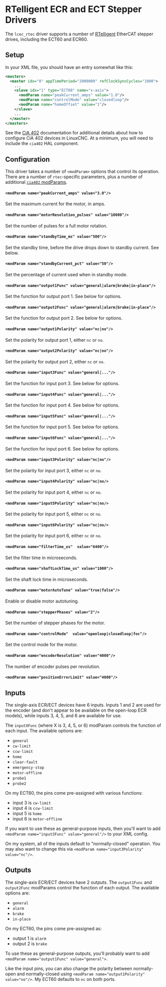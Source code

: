 # RTelligent ECR and ECT Stepper Drivers

The `lcec_rtec` driver supports a number of
[RTelligent](http://www.rtelligent.net/index.htm) EtherCAT stepper
drives, including the ECT60 and ECR60.

## Setup

In your XML file, you should have an entry somewhat like this:

```xml
<masters>
  <master idx="0" appTimePeriod="2000000" refClockSyncCycles="1000">
    ...
    <slave idx="1" type="ECT60" name="x-axis">
      <modParam name="peakCurrent_amps" value="1.0"/>
      <modParam name="controlMode" value="closedloop"/>
      <modParam name="homeOffset" value="1"/>
    </slave>
	...
  </master>
</masters>
```

See the [CiA 402](cia402.md) documentation for additional details
about how to configure CiA 402 devices in LinuxCNC.  At a minimum, you
will need to include the `cia402` HAL component.

## Configuration

This driver takes a number of `<modParam>` options that control its
operation.  There are a number of `rtec`-specific parameters, plus a
number of additional [`cia402` modParams](cia402.md).

#### `<modParam name="peakCurrent_amps" value="3.0"/>`

Set the maximum current for the motor, in amps.

#### `<modParam name="motorResolution_pulses" value="10000"/>`

Set the number of pulses for a full motor rotation.

#### `<modParam name="standbyTime_ms" value="500"/>`

Set the standby time, before the drive drops down to standby current.  See below.

#### `<modParam name="standbyCurrent_pct" value="50"/>`

Set the percentage of current used when in standby mode.

#### `<modParam name="output1Func" value="general|alarm|brake|in-place"/>`

Set the function for output port 1.  See below for options.

#### `<modParam name="output2Func" value="general|alarm|brake|in-place"/>`

Set the function for output port 2.  See below for options.

#### `<modParam name="output1Polarity" value="nc|no"/>`

Set the polarity for output port 1, either `nc` or `no`.

#### `<modParam name="output2Polarity" value="nc|no"/>`

Set the polarity for output port 2, either `nc` or `no`.

#### `<modParam name="input3Func" value="general|..."/>`

Set the function for input port 3.  See below for options.

#### `<modParam name="input4Func" value="general|..."/>`

Set the function for input port 4.  See below for options.

#### `<modParam name="input5Func" value="general|..."/>`

Set the function for input port 5.  See below for options.

#### `<modParam name="input6Func" value="general|..."/>`

Set the function for input port 6.  See below for options.

#### `<modParam name="input3Polarity" value="nc|no"/>`

Set the polarity for input port 3, either `nc` or `no`.

#### `<modParam name="input4Polarity" value="nc|no/>`

Set the polarity for input port 4, either `nc` or `no`.

#### `<modParam name="input5Polarity" value="nc|no/>`

Set the polarity for input port 5, either `nc` or `no`.

#### `<modParam name="input6Polarity" value="nc|no/>`

Set the polarity for input port 6, either `nc` or `no`.

#### `<modParam name="filterTime_us"  value="6400"/>`

Set the filter time in microseconds.

#### `<modParam name="shaftLockTime_us" value="1000"/>`

Set the shaft lock time in microseconds.

#### `<modParam name="motorAutoTune" value="true|false"/>`

Enable or disable motor autotuning.

#### `<modParam name="stepperPhases" value="2"/>`

Set the number of stepper phases for the motor.

#### `<modParam name="controlMode"  value="openloop|closedloop|foc"/>`

Set the control mode for the motor.

#### `<modParam name="encoderResolution" value="4000"/>`

The number of encoder pulses per revolution.

#### `<modParam name="positionErrorLimit" value="4000"/>`

## Inputs

The single-axis ECR/ECT devices have 6 inputs.  Inputs 1 and 2 are
used for the encoder (and don't appear to be available on the
open-loop ECR models), while inputs 3, 4, 5, and 6 are available for
use.

The `inputXFunc` (where X is 3, 4, 5, or 6) modParam controls the function of each input.  The available options are:

- `general`
- `cw-limit`
- `ccw-limit`
- `home`
- `clear-fault`
- `emergency-stop`
- `motor-offline`
- `probe1`
- `probe2`

On my ECT60, the pins come pre-assigned with various functions:

- input 3 is `cw-limit`
- input 4 is `ccw-limit`
- input 5 is `home`
- input 6 is `motor-offline`

If you want to use these as general-purpose inputs, then you'll want
to add `<modParam name="input3Func" value="general"/>` to your XML
config.

On my system, all of the inputs default to "normally-closed"
operation.  You may also want to change this via `<modParam
name="input3Polarity" value="nc"/>`.

## Outputs

The single-axis ECR/ECT devices have 2 outputs.  The `output1Func` and `output2Func` modParams control the function of each output.  The available options are:

- `general`
- `alarm`
- `brake`
- `in-place`

On my ECT60, the pins come pre-assigned as:

- output 1 is `alarm`
- output 2 is `brake`

To use these as general-purpose outputs, you'll probably want to add `<modParam name="output1Func" value="general">`.

Like the input pins, you can also change the polarity between
normally-open and normally-closed using `<modParam
name="output1Polarity" value="no"/>`.  My ECT60 defaults to `nc` on
both ports.
